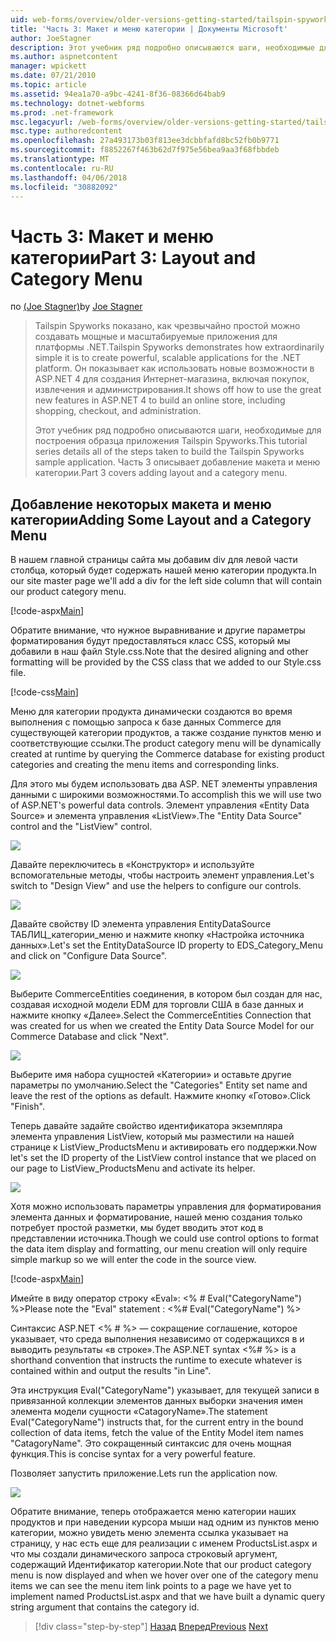 ```yaml
---
uid: web-forms/overview/older-versions-getting-started/tailspin-spyworks/tailspin-spyworks-part-3
title: 'Часть 3: Макет и меню категории | Документы Microsoft'
author: JoeStagner
description: Этот учебник ряд подробно описываются шаги, необходимые для построения образца приложения Tailspin Spyworks. Часть 3 описывает добавление макета и меню категории.
ms.author: aspnetcontent
manager: wpickett
ms.date: 07/21/2010
ms.topic: article
ms.assetid: 94ea1a70-a9bc-4241-8f36-08366d64bab9
ms.technology: dotnet-webforms
ms.prod: .net-framework
msc.legacyurl: /web-forms/overview/older-versions-getting-started/tailspin-spyworks/tailspin-spyworks-part-3
msc.type: authoredcontent
ms.openlocfilehash: 27a493173b03f813ee3dcbbfafd8bc52fb0b9771
ms.sourcegitcommit: f8852267f463b62d7f975e56bea9aa3f68fbbdeb
ms.translationtype: MT
ms.contentlocale: ru-RU
ms.lasthandoff: 04/06/2018
ms.locfileid: "30882092"
---
```

<a name="part-3-layout-and-category-menu"></a><span data-ttu-id="5f7d4-104">Часть 3: Макет и меню категории</span><span class="sxs-lookup"><span data-stu-id="5f7d4-104">Part 3: Layout and Category Menu</span></span>
====================
<span data-ttu-id="5f7d4-105">по [(Joe Stagner)](https://github.com/JoeStagner)</span><span class="sxs-lookup"><span data-stu-id="5f7d4-105">by [Joe Stagner](https://github.com/JoeStagner)</span></span>

> <span data-ttu-id="5f7d4-106">Tailspin Spyworks показано, как чрезвычайно простой можно создавать мощные и масштабируемые приложения для платформы .NET.</span><span class="sxs-lookup"><span data-stu-id="5f7d4-106">Tailspin Spyworks demonstrates how extraordinarily simple it is to create powerful, scalable applications for the .NET platform.</span></span> <span data-ttu-id="5f7d4-107">Он показывает как использовать новые возможности в ASP.NET 4 для создания Интернет-магазина, включая покупок, извлечения и администрирования.</span><span class="sxs-lookup"><span data-stu-id="5f7d4-107">It shows off how to use the great new features in ASP.NET 4 to build an online store, including shopping, checkout, and administration.</span></span>
> 
> <span data-ttu-id="5f7d4-108">Этот учебник ряд подробно описываются шаги, необходимые для построения образца приложения Tailspin Spyworks.</span><span class="sxs-lookup"><span data-stu-id="5f7d4-108">This tutorial series details all of the steps taken to build the Tailspin Spyworks sample application.</span></span> <span data-ttu-id="5f7d4-109">Часть 3 описывает добавление макета и меню категории.</span><span class="sxs-lookup"><span data-stu-id="5f7d4-109">Part 3 covers adding layout and a category menu.</span></span>


## <a id="_Toc260221669"></a>  <span data-ttu-id="5f7d4-110">Добавление некоторых макета и меню категории</span><span class="sxs-lookup"><span data-stu-id="5f7d4-110">Adding Some Layout and a Category Menu</span></span>

<span data-ttu-id="5f7d4-111">В нашем главной страницы сайта мы добавим div для левой части столбца, который будет содержать нашей меню категории продукта.</span><span class="sxs-lookup"><span data-stu-id="5f7d4-111">In our site master page we'll add a div for the left side column that will contain our product category menu.</span></span>

[!code-aspx[Main](tailspin-spyworks-part-3/samples/sample1.aspx)]

<span data-ttu-id="5f7d4-112">Обратите внимание, что нужное выравнивание и другие параметры форматирования будут предоставляться класс CSS, который мы добавили в наш файл Style.css.</span><span class="sxs-lookup"><span data-stu-id="5f7d4-112">Note that the desired aligning and other formatting will be provided by the CSS class that we added to our Style.css file.</span></span>

[!code-css[Main](tailspin-spyworks-part-3/samples/sample2.css)]

<span data-ttu-id="5f7d4-113">Меню для категории продукта динамически создаются во время выполнения с помощью запроса к базе данных Commerce для существующей категории продуктов, а также создание пунктов меню и соответствующие ссылки.</span><span class="sxs-lookup"><span data-stu-id="5f7d4-113">The product category menu will be dynamically created at runtime by querying the Commerce database for existing product categories and creating the menu items and corresponding links.</span></span>

<span data-ttu-id="5f7d4-114">Для этого мы будем использовать два ASP. NET элементы управления данными с широкими возможностями.</span><span class="sxs-lookup"><span data-stu-id="5f7d4-114">To accomplish this we will use two of ASP.NET's powerful data controls.</span></span> <span data-ttu-id="5f7d4-115">Элемент управления «Entity Data Source» и элемента управления «ListView».</span><span class="sxs-lookup"><span data-stu-id="5f7d4-115">The "Entity Data Source" control and the "ListView" control.</span></span>

![](tailspin-spyworks-part-3/_static/image1.jpg)

<span data-ttu-id="5f7d4-116">Давайте переключитесь в «Конструктор» и используйте вспомогательные методы, чтобы настроить элемент управления.</span><span class="sxs-lookup"><span data-stu-id="5f7d4-116">Let's switch to "Design View" and use the helpers to configure our controls.</span></span>

![](tailspin-spyworks-part-3/_static/image2.jpg)

<span data-ttu-id="5f7d4-117">Давайте свойству ID элемента управления EntityDataSource ТАБЛИЦ\_категории\_меню и нажмите кнопку «Настройка источника данных».</span><span class="sxs-lookup"><span data-stu-id="5f7d4-117">Let's set the EntityDataSource ID property to EDS\_Category\_Menu and click on "Configure Data Source".</span></span>

![](tailspin-spyworks-part-3/_static/image3.jpg)

<span data-ttu-id="5f7d4-118">Выберите CommerceEntities соединения, в котором был создан для нас, создавая исходной модели EDM для торговли США в базе данных и нажмите кнопку «Далее».</span><span class="sxs-lookup"><span data-stu-id="5f7d4-118">Select the CommerceEntities Connection that was created for us when we created the Entity Data Source Model for our Commerce Database and click "Next".</span></span>

![](tailspin-spyworks-part-3/_static/image4.jpg)

<span data-ttu-id="5f7d4-119">Выберите имя набора сущностей «Категории» и оставьте другие параметры по умолчанию.</span><span class="sxs-lookup"><span data-stu-id="5f7d4-119">Select the "Categories" Entity set name and leave the rest of the options as default.</span></span> <span data-ttu-id="5f7d4-120">Нажмите кнопку «Готово».</span><span class="sxs-lookup"><span data-stu-id="5f7d4-120">Click "Finish".</span></span>

<span data-ttu-id="5f7d4-121">Теперь давайте задайте свойство идентификатора экземпляра элемента управления ListView, который мы разместили на нашей странице к ListView\_ProductsMenu и активировать его поддержки.</span><span class="sxs-lookup"><span data-stu-id="5f7d4-121">Now let's set the ID property of the ListView control instance that we placed on our page to ListView\_ProductsMenu and activate its helper.</span></span>

![](tailspin-spyworks-part-3/_static/image5.jpg)

<span data-ttu-id="5f7d4-122">Хотя можно использовать параметры управления для форматирования элемента данных и форматирование, нашей меню создания только потребует простой разметки, мы будет вводить этот код в представлении источника.</span><span class="sxs-lookup"><span data-stu-id="5f7d4-122">Though we could use control options to format the data item display and formatting, our menu creation will only require simple markup so we will enter the code in the source view.</span></span>

[!code-aspx[Main](tailspin-spyworks-part-3/samples/sample3.aspx)]

<span data-ttu-id="5f7d4-123">Имейте в виду оператор строку «Eval»: &lt;% # Eval("CategoryName") %&gt;</span><span class="sxs-lookup"><span data-stu-id="5f7d4-123">Please note the "Eval" statement : &lt;%# Eval("CategoryName") %&gt;</span></span>

<span data-ttu-id="5f7d4-124">Синтаксис ASP.NET &lt;% # %&gt; — сокращение соглашение, которое указывает, что среда выполнения независимо от содержащихся в и выводить результаты «в строке».</span><span class="sxs-lookup"><span data-stu-id="5f7d4-124">The ASP.NET syntax &lt;%# %&gt; is a shorthand convention that instructs the runtime to execute whatever is contained within and output the results "in Line".</span></span>

<span data-ttu-id="5f7d4-125">Эта инструкция Eval("CategoryName") указывает, для текущей записи в привязанной коллекции элементов данных выборки значения имен элемента модели сущности «CatagoryName».</span><span class="sxs-lookup"><span data-stu-id="5f7d4-125">The statement Eval("CategoryName") instructs that, for the current entry in the bound collection of data items, fetch the value of the Entity Model item names "CatagoryName".</span></span> <span data-ttu-id="5f7d4-126">Это сокращенный синтаксис для очень мощная функция.</span><span class="sxs-lookup"><span data-stu-id="5f7d4-126">This is concise syntax for a very powerful feature.</span></span>

<span data-ttu-id="5f7d4-127">Позволяет запустить приложение.</span><span class="sxs-lookup"><span data-stu-id="5f7d4-127">Lets run the application now.</span></span>

![](tailspin-spyworks-part-3/_static/image6.jpg)

<span data-ttu-id="5f7d4-128">Обратите внимание, теперь отображается меню категории наших продуктов и при наведении курсора мыши над одним из пунктов меню категории, можно увидеть меню элемента ссылка указывает на страницу, у нас есть еще для реализации с именем ProductsList.aspx и что мы создали динамического запроса строковый аргумент, содержащий  Идентификатор категории.</span><span class="sxs-lookup"><span data-stu-id="5f7d4-128">Note that our product category menu is now displayed and when we hover over one of the category menu items we can see the menu item link points to a page we have yet to implement named ProductsList.aspx and that we have built a dynamic query string argument that contains the category id.</span></span>

> [!div class="step-by-step"]
> <span data-ttu-id="5f7d4-129">[Назад](tailspin-spyworks-part-2.md)
> [Вперед](tailspin-spyworks-part-4.md)</span><span class="sxs-lookup"><span data-stu-id="5f7d4-129">[Previous](tailspin-spyworks-part-2.md)
[Next](tailspin-spyworks-part-4.md)</span></span>
